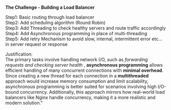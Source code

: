 **The Challenge - Building a Load Balancer**

Step1: Basic routing through load balancer  
Step2: Add scheduling algorithm (Round Robin)  
Step3: Add Threading to check healthy servers and route traffic accordingly  
Step4: Add Asynchronous programming in place of multi-threading  
Step5: Add retry Mechanism to avoid slow, internal, intermittent error etc... in server request or response

Justification:  
The primary tasks involve handling network I/O, such as *forwarding requests and checking server health* , **asynchronous programming** allows efficient handling of many concurrent connections with **minimal overhead**. Since creating a new thread for each connection in a **multithreaded** approach would increase memory consumption and limit scalability, asynchronous programming is better suited for scenarios involving high I/O-bound concurrency. Additionally, this approach mirrors how real-world load balancers like Nginx handle concurrency, making it a more realistic and modern solution."
